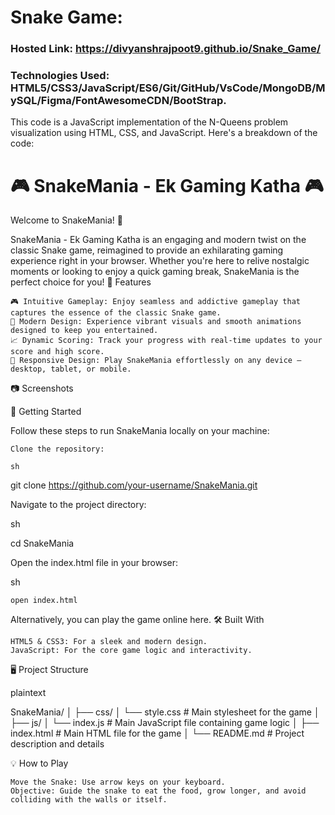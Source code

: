 # Snake Game:
### Hosted Link: https://divyanshrajpoot9.github.io/Snake_Game/
### Technologies Used: HTML5/CSS3/JavaScript/ES6/Git/GitHub/VsCode/MongoDB/MySQL/Figma/FontAwesomeCDN/BootStrap.
This code is a JavaScript implementation of the N-Queens problem visualization using HTML, CSS, and JavaScript. 
Here's a breakdown of the code:

# 🎮 SnakeMania - Ek Gaming Katha 🎮

Welcome to SnakeMania! 🐍

SnakeMania - Ek Gaming Katha is an engaging and modern twist on the classic Snake game, reimagined to provide an exhilarating gaming experience right in your browser. Whether you're here to relive nostalgic moments or looking to enjoy a quick gaming break, SnakeMania is the perfect choice for you!
🌟 Features

    🎮 Intuitive Gameplay: Enjoy seamless and addictive gameplay that captures the essence of the classic Snake game.
    🌈 Modern Design: Experience vibrant visuals and smooth animations designed to keep you entertained.
    📈 Dynamic Scoring: Track your progress with real-time updates to your score and high score.
    📱 Responsive Design: Play SnakeMania effortlessly on any device – desktop, tablet, or mobile.

📷 Screenshots


🚀 Getting Started

Follow these steps to run SnakeMania locally on your machine:

    Clone the repository:

    sh

git clone https://github.com/your-username/SnakeMania.git

Navigate to the project directory:

sh

cd SnakeMania

Open the index.html file in your browser:

sh

    open index.html

Alternatively, you can play the game online here.
🛠️ Built With

    HTML5 & CSS3: For a sleek and modern design.
    JavaScript: For the core game logic and interactivity.

🖥️ Project Structure

plaintext

SnakeMania/
│
├── css/
│   └── style.css        # Main stylesheet for the game
│
├── js/
│   └── index.js         # Main JavaScript file containing game logic
│
├── index.html           # Main HTML file for the game
│
└── README.md            # Project description and details

💡 How to Play

    Move the Snake: Use arrow keys on your keyboard.
    Objective: Guide the snake to eat the food, grow longer, and avoid colliding with the walls or itself.






